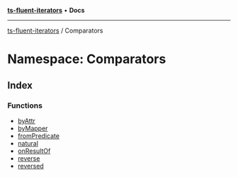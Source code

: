 [**ts-fluent-iterators**](../../README.md) • **Docs**

---

[ts-fluent-iterators](../../README.md) / Comparators

# Namespace: Comparators

## Index

### Functions

- [byAttr](functions/byAttr.md)
- [byMapper](functions/byMapper.md)
- [fromPredicate](functions/fromPredicate.md)
- [natural](functions/natural.md)
- [onResultOf](functions/onResultOf.md)
- [reverse](functions/reverse.md)
- [reversed](functions/reversed.md)

